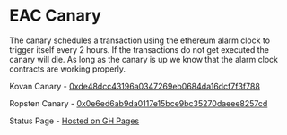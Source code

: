# EAC Canary

The canary schedules a transaction using the ethereum alarm clock to
trigger itself every 2 hours. If the transactions do not get executed
the canary will die. As long as the canary is up we know that the 
alarm clock contracts are working properly. 

Kovan Canary - [0xde48dcc43196a0347269eb0684da16dcf7f3f788](https://kovan.etherscan.io/address/0xde48dcc43196a0347269eb0684da16dcf7f3f788)

Ropsten Canary - [0x0e6ed6ab9da0117e15bce9bc35270daeee8257cd](https://ropsten.etherscan.io/address/0x0e6ed6ab9da0117e15bce9bc35270daeee8257cd)

Status Page - [Hosted on GH Pages](https://ethereum-alarm-clock.github.io/canary/)
